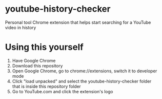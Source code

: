 # youtube-history-checker
Personal tool Chrome extension that helps start searching for a YouTube video in history

# Using this yourself
1. Have Google Chrome
2. Download this repository
3. Open Google Chrome, go to chrome://extensions, switch it to developer mode
4. Click "load unpacked" and select the youtube-history-checker folder that is inside this repository folder
5. Go to YouTube.com and click the extension's logo
